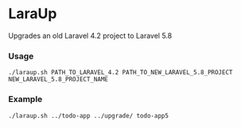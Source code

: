 # LaraUp

Upgrades an old Laravel 4.2 project to Laravel 5.8

### Usage

```Shell
./laraup.sh PATH_TO_LARAVEL_4.2 PATH_TO_NEW_LARAVEL_5.8_PROJECT NEW_LARAVEL_5.8_PROJECT_NAME
```

### Example

```Shell
./laraup.sh ../todo-app ../upgrade/ todo-app5
```
